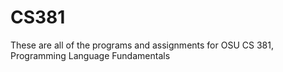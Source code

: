 # CS381
 These are all of the programs and assignments for OSU CS 381, Programming Language Fundamentals
